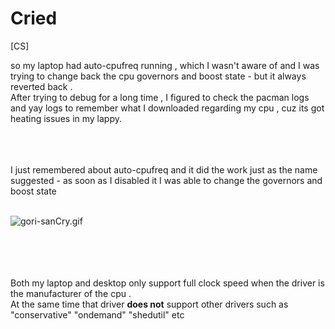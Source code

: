 # Cried 
[CS]

so my laptop had auto-cpufreq running , which I wasn't aware of and I was trying to change back the cpu governors and boost state - but it always reverted back .<br>
After trying to debug for a long time , I figured to check the pacman logs and yay logs to remember what I downloaded regarding my cpu , cuz its got heating issues in my lappy. <br>

<br><br><br>
I just remembered about auto-cpufreq and it did the work just as the name suggested - as soon as I disabled it I was able to change the governors and boost state <br><br>

![gori-sanCry.gif](pics/gori-sanCry.gif)

<br><br><br><br>
Both my laptop and desktop only support full clock speed when the driver is the manufacturer of the cpu . <br>
At the same time that driver **does not** support other drivers such as "conservative" "ondemand" "shedutil" etc <br>

